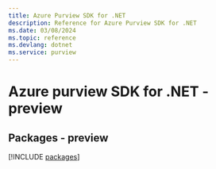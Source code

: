 ```yaml
---
title: Azure Purview SDK for .NET
description: Reference for Azure Purview SDK for .NET
ms.date: 03/08/2024
ms.topic: reference
ms.devlang: dotnet
ms.service: purview
---
```

# Azure purview SDK for .NET - preview
## Packages - preview
[!INCLUDE [packages](purview-index.md)]